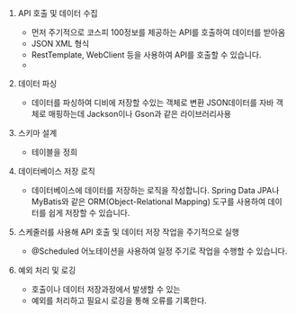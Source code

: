 1. API 호출 및 데이터 수집
    - 먼저 주기적으로 코스피 100정보를 제공하는 API를 호출하여 데이터를 받아옴
    - JSON XML 형식
    - RestTemplate, WebClient 등을 사용하여 API를 호출할 수 있습니다.
    - 
2. 데이터 파싱
    - 데이터를 파싱하여 디비에 저장할 수있는 객체로 변환 JSON데이터를 자바 객체로 매핑하는데 Jackson이나 Gson과 같은 라이브러리사용
3. 스키마 설계
    - 테이블을 정희
4. 데이터베이스 저장 로직
    - 데이터베이스에 데이터를 저장하는 로직을 작성합니다. Spring Data JPA나 MyBatis와 같은 ORM(Object-Relational Mapping) 도구를 사용하여 데이터를 쉽게 저장할 수 있습니다.

6. 스케줄러를 사용해 API 호출 및 데이터 저장 작업을 주기적으로 실행
    - @Scheduled 어노테이션을 사용하여 일정 주기로 작업을 수행할 수 있습니다.
6. 예외 처리 및 로깅
    - 호출이나 데이터 저장과정에서 발생할 수 있는
    - 예외를 처리하고 필요시 로깅을 통해 오류를 기록한다.


